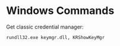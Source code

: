 # Windows Commands

Get classic credential manager:

```
rundll32.exe keymgr.dll, KRShowKeyMgr
```



